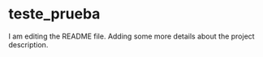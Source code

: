 # teste_prueba
I am editing the README file. Adding some more details about the project description.
